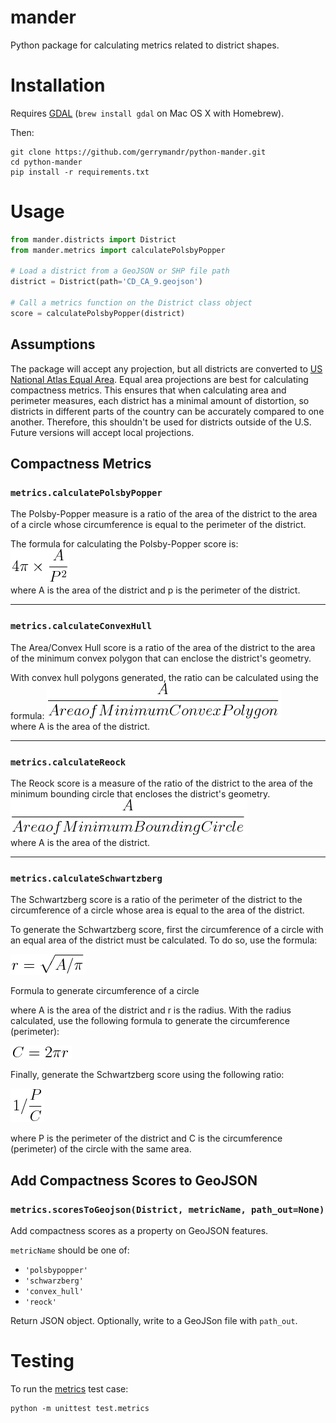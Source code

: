 # mander
Python package for calculating metrics related to district shapes.

# Installation

Requires [GDAL](http://www.gdal.org/) (`brew install gdal` on Mac OS X with Homebrew).

Then:
```
git clone https://github.com/gerrymandr/python-mander.git
cd python-mander
pip install -r requirements.txt
```

# Usage

```python
from mander.districts import District
from mander.metrics import calculatePolsbyPopper

# Load a district from a GeoJSON or SHP file path
district = District(path='CD_CA_9.geojson')

# Call a metrics function on the District class object
score = calculatePolsbyPopper(district)
```
## Assumptions
The package will accept any projection, but all districts are converted to [US National Atlas Equal Area](http://spatialreference.org/ref/epsg/2163/). Equal area projections are best for calculating compactness metrics. This ensures that when calculating area and perimeter measures, each district has a minimal amount of distortion, so districts in different parts of the country can be accurately compared to one another. Therefore, this shouldn't be used for districts outside of the U.S. Future versions will accept local projections.

## Compactness Metrics

### `metrics.calculatePolsbyPopper`
The Polsby-Popper measure is a ratio of the area of the district to the area of a circle whose circumference is equal to the perimeter of the district.

The formula for calculating the Polsby-Popper score is:  
![polsby popper formula](https://github.com/cicero-data/compactness-stats/raw/master/img/polsby-popper-formula.png)  
where A is the area of the district and p is the perimeter of the district.

---

### `metrics.calculateConvexHull`
The Area/Convex Hull score is a ratio of the area of the district to the area of the minimum convex polygon that can enclose the district's geometry.  

With convex hull polygons generated, the ratio can be calculated using the formula:
![convexhull formula](https://github.com/cicero-data/compactness-stats/raw/master/img/convexhull-formula.png)  
where A is the area of the district.

---

### `metrics.calculateReock`
The Reock score is a measure of the ratio of the district to the area of the minimum bounding circle that encloses the district's geometry.  
![reock formula](https://github.com/cicero-data/compactness-stats/raw/master/img/reock-formula.png)  
where A is the area of the district.

---

### `metrics.calculateSchwartzberg`
The Schwartzberg score is a ratio of the perimeter of the district to the circumference of a circle whose area is equal to the area of the district.

To generate the Schwartzberg score, first the circumference of a circle with an equal area of the district must be calculated. To do so, use the formula:

![schwartzberg formula 1](https://github.com/cicero-data/compactness-stats/raw/master/img/schwartzberg-formula-1.png)

Formula to generate circumference of a circle

where A is the area of the district and r is the radius. With the radius calculated, use the following formula to generate the circumference (perimeter):

![schwartzberg formula 2](https://github.com/cicero-data/compactness-stats/raw/master/img/schwartzberg-formula-2.png)

Finally, generate the Schwartzberg score using the following ratio:

![schwartzberg formula 3](https://github.com/cicero-data/compactness-stats/raw/master/img/schwartzberg-formula-3.png?raw=true)

where P is the perimeter of the district and C is the circumference (perimeter) of the circle with the same area.

## Add Compactness Scores to GeoJSON

### `metrics.scoresToGeojson(District, metricName, path_out=None)`

Add compactness scores as a property on GeoJSON features.

`metricName` should be one of:

- `'polsbypopper'`
- `'schwarzberg'`
- `'convex_hull'`
- `'reock'`

Return JSON object. Optionally, write to a GeoJSon file with `path_out`.

# Testing

To run the [metrics](test/metrics.py) test case:

```
python -m unittest test.metrics
```
